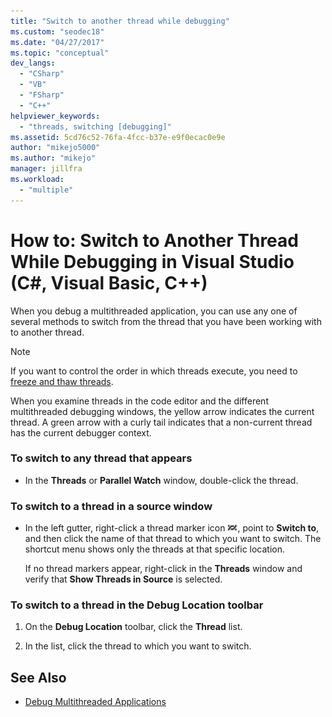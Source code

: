 ```yaml
---
title: "Switch to another thread while debugging"
ms.custom: "seodec18"
ms.date: "04/27/2017"
ms.topic: "conceptual"
dev_langs:
  - "CSharp"
  - "VB"
  - "FSharp"
  - "C++"
helpviewer_keywords:
  - "threads, switching [debugging]"
ms.assetid: 5cd76c52-76fa-4fcc-b37e-e9f0ecac0e9e
author: "mikejo5000"
ms.author: "mikejo"
manager: jillfra
ms.workload:
  - "multiple"
---
```

# How to: Switch to Another Thread While Debugging in Visual Studio (C#, Visual Basic, C++)
When you debug a multithreaded application, you can use any one of several methods to switch from the thread that you have been working with to another thread.

> [!NOTE]
> If you want to control the order in which threads execute, you need to [freeze and thaw threads](../debugger/get-started-debugging-multithreaded-apps.md).

When you examine threads in the code editor and the different multithreaded debugging windows, the yellow arrow indicates the current thread. A green arrow with a curly tail indicates that a non-current thread has the current debugger context.

### To switch to any thread that appears

-   In the **Threads** or **Parallel Watch** window, double-click the thread.

### To switch to a thread in a source window

-   In the left gutter, right-click a thread marker icon ![Thread Marker](../debugger/media/dbg-thread-marker.png "ThreadMarker"), point to **Switch to**, and then click the name of that thread to which you want to switch. The shortcut menu shows only the threads at that specific location.

     If no thread markers appear, right-click in the **Threads** window and verify that **Show Threads in Source** is selected.

### To switch to a thread in the Debug Location toolbar

1.  On the **Debug Location** toolbar, click the **Thread** list.

2.  In the list, click the thread to which you want to switch.

## See Also
- [Debug Multithreaded Applications](../debugger/debug-multithreaded-applications-in-visual-studio.md)
